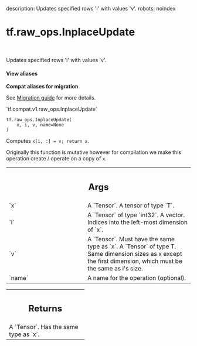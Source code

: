description: Updates specified rows 'i' with values 'v'.
robots: noindex

# tf.raw_ops.InplaceUpdate

<!-- Insert buttons and diff -->

<table class="tfo-notebook-buttons tfo-api nocontent" align="left">

</table>



Updates specified rows 'i' with values 'v'.


<section class="expandable">
  <h4 class="showalways">View aliases</h4>
  <p>
<b>Compat aliases for migration</b>
<p>See
<a href="https://www.tensorflow.org/guide/migrate">Migration guide</a> for
more details.</p>
<p>`tf.compat.v1.raw_ops.InplaceUpdate`</p>
</p>
</section>

<pre class="devsite-click-to-copy prettyprint lang-py tfo-signature-link">
<code>tf.raw_ops.InplaceUpdate(
    x, i, v, name=None
)
</code></pre>



<!-- Placeholder for "Used in" -->

Computes `x[i, :] = v; return x`.

Originally this function is mutative however for compilation we make this
operation create / operate on a copy of `x`.

<!-- Tabular view -->
 <table class="responsive fixed orange">
<colgroup><col width="214px"><col></colgroup>
<tr><th colspan="2"><h2 class="add-link">Args</h2></th></tr>

<tr>
<td>
`x`<a id="x"></a>
</td>
<td>
A `Tensor`. A tensor of type `T`.
</td>
</tr><tr>
<td>
`i`<a id="i"></a>
</td>
<td>
A `Tensor` of type `int32`.
A vector. Indices into the left-most dimension of `x`.
</td>
</tr><tr>
<td>
`v`<a id="v"></a>
</td>
<td>
A `Tensor`. Must have the same type as `x`.
A `Tensor` of type T. Same dimension sizes as x except the first dimension, which must be the same as i's size.
</td>
</tr><tr>
<td>
`name`<a id="name"></a>
</td>
<td>
A name for the operation (optional).
</td>
</tr>
</table>



<!-- Tabular view -->
 <table class="responsive fixed orange">
<colgroup><col width="214px"><col></colgroup>
<tr><th colspan="2"><h2 class="add-link">Returns</h2></th></tr>
<tr class="alt">
<td colspan="2">
A `Tensor`. Has the same type as `x`.
</td>
</tr>

</table>


